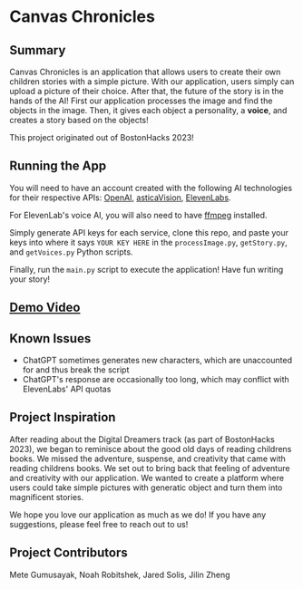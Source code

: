 # Canvas Chronicles
## Summary
Canvas Chronicles is an application that allows users to create their own children stories with a simple picture. With our application, users simply can upload a picture of their choice. After that, the future of the story is in the hands of the AI! First our application processes the image and find the objects in the image. Then, it gives each object a personality, a **voice**, and creates a story based on the objects!

This project originated out of BostonHacks 2023!

## Running the App
You will need to have an account created with the following AI technologies for their respective APIs: [OpenAI](https://openai.com/blog/openai-api), [asticaVision](https://astica.ai/vision/documentation/), [ElevenLabs](https://elevenlabs.io/docs/api-reference/text-to-speech).

For ElevenLab's voice AI, you will also need to have [ffmpeg](https://ffmpeg.org/download.html) installed.

Simply generate API keys for each service, clone this repo, and paste your keys into where it says `YOUR KEY HERE` in the `processImage.py`, `getStory.py`, and `getVoices.py` Python scripts.

Finally, run the `main.py` script to execute the application! Have fun writing your story!

## [Demo Video](https://youtu.be/ofC4NujWLWE)

## Known Issues
- ChatGPT sometimes generates new characters, which are unaccounted for and thus break the script
- ChatGPT's response are occasionally too long, which may conflict with ElevenLabs' API quotas

## Project Inspiration
After reading about the Digital Dreamers track (as part of BostonHacks 2023), we began to reminisce about the good old days of reading childrens books. We missed the adventure, suspense, and creativity that came with reading childrens books. We set out to bring back that feeling of adventure and creativity with our application. We wanted to create a platform where users could take simple pictures with generatic object and turn them into magnificent stories.

We hope you love our application as much as we do! If you have any suggestions, please feel free to reach out to us!

## Project Contributors
Mete Gumusayak, Noah Robitshek, Jared Solis, Jilin Zheng
